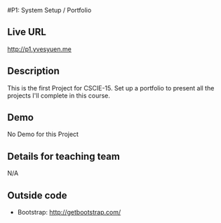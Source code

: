 #P1: System Setup / Portfolio 

## Live URL
<http://p1.yvesyuen.me>

## Description
This is the first Project for CSCIE-15. Set up a portfolio to present all the projects I'll complete in this course.

## Demo
No Demo for this Project 

## Details for teaching team
N/A

## Outside code
* Bootstrap: http://getbootstrap.com/
